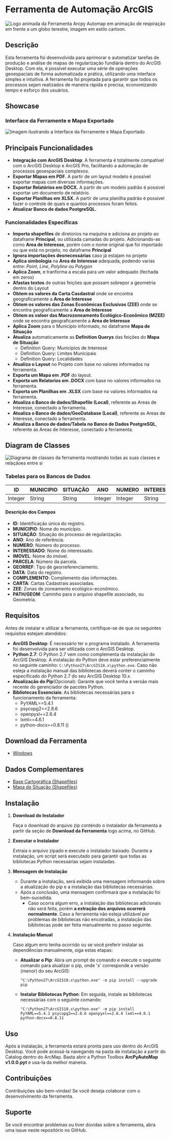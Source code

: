 # Ferramenta de Automação ArcGIS
![Logo animada da Ferramenta Arcpy Automap em animação de respiração em frente a um globo terestre, imagem em estilo cartoon.](https://github.com/DesignerDjalma/ArcpyAutoMap/blob/main/doc/arcpyautomap.gif)
## Descrição

Esta ferramenta foi desenvolvida para aprimorar e automatizar tarefas de produção e análise de mapas de regularização fundiária dentro do ArcGIS Desktop. Com ela, é possível executar uma série de operações geoespaciais de forma automatizada e prática, utilizando uma interface simples e intuitiva. A ferramenta foi projetada para garantir que todos os processos sejam realizados de maneira rápida e precisa, economizando tempo e esforço dos usuários.  

## Showcase

### Interface da Ferramente e Mapa Exportado

![Imagem ilustrando a Interface da Ferramente e Mapa Exportado](https://github.com/DesignerDjalma/ArcpyAutoMap/blob/main/doc/show_case.png) 

## Principais Funcionalidades
- **Integração com ArcGIS Desktop**: A ferramenta é totalmente compatível com o ArcGIS Desktop e ArcGIS Pro, facilitando a automação de processos geoespaciais complexos.
- **Exportar Mapas em PDF.** A partir de um layout modelo é possível exportar mapas com diversas informações.
- **Exportar Relatórios em DOCX.** A partir de um modelo padrão é possivel exportar um documento de relatório.
- **Exportar Planilhas em XLSX.** A partir de uma planilha padrão é possivel fazer o controle de quais e quantos processos foram feitos.
- **Atualizar Banco de dados PostgreSQL.**

### Funcionalidades Especificas
- **Importa shapefiles** de diretorios na maquina e adiciona ao projeto ao dataframe **Principal**, ou utilizada camadas do projeto. Adicionando-as como **Area de Interesse**, porém com o nome original que foi importado ou que está no projeto, no dataframe **Principal**
- **Ignora importações desnecessárias** caso já estajam no projeto
- **Aplica simbologia** na **Area de Interesse** adequada, podendo varias entre: _Point_, _Line_, _Polyline_ ou _Polygon_
- **Aplica Zoom**, e tranforma a escala para um valor adequado (fechada em zeros)
- **Afastas textos** de outras feições que possam sobrepor a geometria dentro do Layout
- **Obtem os valores da Carta Casdastral** onde se encontra geograficamente a **Area de Interesse**
- **Obtem os valores das Zonas Econômicas Exclusivas (ZEE)** onde se encontra geograficamente a **Area de Interesse**
- **Obtem os valoer das Macrozoneamento Ecológico-Econômico (MZEE)** onde se encontra geograficamente a **Area de Interesse**
- **Aplica Zoom** para o Municipio informado, no dataframe **Mapa de Situação**
- **Atualiza** automaticamente as **Definition Querys** das feições do **Mapa de Situação**
    - Definition Query: Municipios de Interesse
    - Definition Query: Limites Municipais
    - Definition Query: Localidades
- **Atualiza o Layout** no Projeto com base no valores informados na ferramenta.
- **Exporta um Mapa em .PDF** do layout.
- **Exporta um Relatorios em .DOCX** com base no valores informados na ferramenta.
- **Exporta um Planilhas em .XLSX** com base no valores informados na ferramenta.
- **Atualiza o Banco de dados/Shapefile (Local)**, referente as Areas de Interesse, conectado a ferramenta.
- **Atualiza o Banco de dados/GeoDatabase (Local)**, referente as Areas de Interesse,  conectado a ferramenta.
- **Atualiza a Banco de dados/Tabela no Banco de Dados PostgreSQL**, referente as Areas de Interesse, conectado a ferramenta.

## Diagram de Classes
![Diagrama de classes da ferramenta mostrando todas as suas classes e relaçãoes entre si](https://github.com/DesignerDjalma/ArcpyAutoMap/blob/main/doc/diagrama_de_classes_v4.png)


### Tabelas para os Bancos de Dados

| ID | MUNICIPIO | SITUAÇÃO | ANO | NUMERO  | INTERESSADO     | IMOVEL     | PARCELA | GEORREF   | DATA       | COMPLEMENTO | CARTA         | ZEE                 | PATH/GEOM    |
|----|-----------|----------|-----|---------|-----------------|------------|---------|-----------|------------|-------------|---------------|---------------------|--------------|
| Integer  | String | String | Integer | Integer | String | String | Integer       | String | Date | String | String | String | String |

#### Descrição dos Campos

- **ID**: Identificação única do registro.
- **MUNICIPIO**: Nome do município.
- **SITUAÇÃO**: Situação do processo de regularização.
- **ANO**: Ano de referência.
- **NUMERO**: Número do processo.
- **INTERESSADO**: Nome do interessado.
- **IMOVEL**: Nome do imóvel.
- **PARCELA**: Número da parcela.
- **GEORREF**: Tipo de georreferenciamento.
- **DATA**: Data do registro.
- **COMPLEMENTO**: Complemento das informações.
- **CARTA**: Cartas Cadastrais associadas.
- **ZEE**: Zonas de zoneamento ecológico-econômico.
- **PATH/GEOM**: Caminho para o arquivo shapefile associado, ou Geometria.

## Requisitos

Antes de instalar e utilizar a ferramenta, certifique-se de que os seguintes requisitos estejam atendidos:

- **ArcGIS Desktop**: É necessário ter o programa instalado. A ferramenta foi desenvolvida para ser utilizada com o ArcGIS Desktop.
- **Python 2.7**: O Python 2.7 vem como complementa da instalação do ArcGIS Desktop. A instalação do Python deve estar preferencialmente no seguinte caminho: `C:\Python27\ArcGIS10.x\python.exe`. Caso não esteja a instalação manual das bibliotecas deverá conter o caminho especificado do Python 2.7 do seu ArcGIS Desktop 10.x.
- **Atualização do Pip**(Opcional): Garante que você tenha a versão mais recente do gerenciador de pacotes Python.
- **Bibliotecas Essenciais**: As bibliotecas necessárias para o funcionamento da ferramenta:
  - PyYAML==5.4.1
  - psycopg2==2.8.6
  - openpyxl==2.6.4
  - lxml==4.6.1
  - python-docx==0.8.11 ()


## Download da Ferramenta

 - [Windows](doc/windows.md)

## Dados Complementares

- [Base Cartográfica (Shapefiles)](https://drive.google.com/file/d/1o3J3j2Df0bAiNAglx-w_cARaeKUOU5l6/view?usp=drive_link)
- [Mapa de Situação (Shapefiles)](https://drive.google.com/file/d/1qFUI4bz6wsqGchw2QcpXubJYvnBwL49Z/view?usp=drive_link)

## Instalação

1. **Download do Instalador**

   Faça o download do arquivo zip conténdo o instalador da ferramenta a partir da seção de **Download da Ferramenta** logo acima, no GitHub. 

2. **Executar o Instalador**

   Extraia o arquivo zipado e execute o instalador baixado. Durante a instalação, um script será executado para garantir que todas as bibliotecas Python necessárias sejam instaladas.

3. **Mensagem de Instalação**

   - Durante a instalação, será exibida uma mensagem informando sobre a atualização do pip e a instalação das bibliotecas necessárias.
   - Após a conclusão, uma mensagem confirmará que a instalação foi bem-sucedida.
       - Caso ocorra algum erro, a instalação das bibliotecas adicionais não será feita, porém **a extração dos arquivos ocorrerá normalmente**. Caso a ferramenta não esteja utilizável por problemas de bibliotecas não encotradas, a instalação das bibliotecas pode ser feita manualmente no passo seguinte.

4. **Instalação Manual**

   Caso algum erro tenha ocorrido ou se você preferir instalar as dependências manualmente, siga estas etapas:

   - **Atualizar o Pip**:
     Abra um prompt de comando e execute o seguinte comando para atualizar o pip, onde 'x' corresponde a versão (menor) do seu ArcGIS:
     ```shell
     "C:\Python27\ArcGIS10.x\python.exe" -m pip install --upgrade pip
     ```

   - **Instalar Bibliotecas Python**:
     Em seguida, instale as bibliotecas necessárias com o seguinte comando:
     ```shell
     "C:\Python27\ArcGIS10.x\python.exe" -m pip install PyYAML==5.4.1 psycopg2==2.8.6 openpyxl==2.6.4 lxml==4.6.1 python-docx==0.8.11
     ```

## Uso

Após a instalação, a ferramenta estará pronta para uso dentro do ArcGIS Desktop. Você pode acessá-la navegando na pasta de instalação a partir do Catalog dentro do ArcMap. Basta abrir a Python Toolbox **ArcPyAutoMap v1.0.0.pyt** e usa-la da melhor maneira.

## Contribuições

Contribuições são bem-vindas! Se você deseja colaborar com o desenvolvimento da ferramenta.

## Suporte

Se você encontrar problemas ou tiver dúvidas sobre a ferramenta, abra uma issue neste repositório no GitHub.
